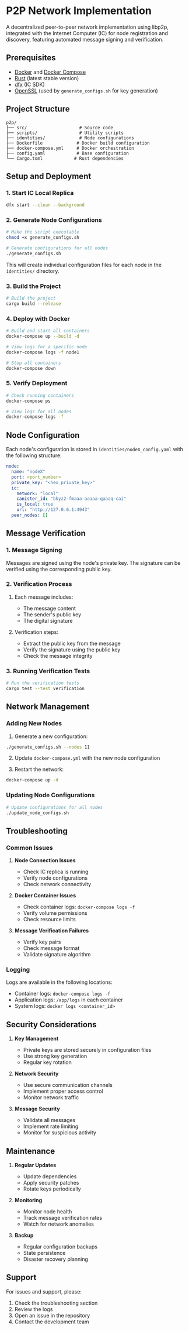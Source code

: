 # P2P Network Implementation

A decentralized peer-to-peer network implementation using libp2p, integrated with the Internet Computer (IC) for node registration and discovery, featuring automated message signing and verification.

## Prerequisites

- [Docker](https://docs.docker.com/get-docker/) and [Docker Compose](https://docs.docker.com/compose/install/)
- [Rust](https://www.rust-lang.org/tools/install) (latest stable version)
- [dfx](https://internetcomputer.org/docs/current/developer-docs/setup/install/) (IC SDK)
- [OpenSSL](https://www.openssl.org/) (used by `generate_configs.sh` for key generation)

## Project Structure

```
p2p/
├── src/                    # Source code
├── scripts/                # Utility scripts
├── identities/             # Node configurations
├── Dockerfile             # Docker build configuration
├── docker-compose.yml     # Docker orchestration
├── config.yaml            # Base configuration
└── Cargo.toml            # Rust dependencies
```

## Setup and Deployment

### 1. Start IC Local Replica

```bash
dfx start --clean --background
```

### 2. Generate Node Configurations

```bash
# Make the script executable
chmod +x generate_configs.sh

# Generate configurations for all nodes
./generate_configs.sh
```

This will create individual configuration files for each node in the `identities/` directory.

### 3. Build the Project

```bash
# Build the project
cargo build --release
```

### 4. Deploy with Docker

```bash
# Build and start all containers
docker-compose up --build -d

# View logs for a specific node
docker-compose logs -f node1

# Stop all containers
docker-compose down
```

### 5. Verify Deployment

```bash
# Check running containers
docker-compose ps

# View logs for all nodes
docker-compose logs -f
```

## Node Configuration

Each node's configuration is stored in `identities/nodeX_config.yaml` with the following structure:

```yaml
node:
  name: "nodeX"
  port: <port_number>
  private_key: "<hex_private_key>"
  ic:
    network: "local"
    canister_id: "bkyz2-fmaaa-aaaaa-qaaaq-cai"
    is_local: true
    url: "http://127.0.0.1:4943"
  peer_nodes: []
```

## Message Verification

### 1. Message Signing

Messages are signed using the node's private key. The signature can be verified using the corresponding public key.

### 2. Verification Process

1. Each message includes:
   - The message content
   - The sender's public key
   - The digital signature

2. Verification steps:
   - Extract the public key from the message
   - Verify the signature using the public key
   - Check the message integrity

### 3. Running Verification Tests

```bash
# Run the verification tests
cargo test --test verification
```

## Network Management

### Adding New Nodes

1. Generate a new configuration:
```bash
./generate_configs.sh --nodes 11
```

2. Update `docker-compose.yml` with the new node configuration

3. Restart the network:
```bash
docker-compose up -d
```

### Updating Node Configurations

```bash
# Update configurations for all nodes
./update_node_configs.sh
```

## Troubleshooting

### Common Issues

1. **Node Connection Issues**
   - Check IC replica is running
   - Verify node configurations
   - Check network connectivity

2. **Docker Container Issues**
   - Check container logs: `docker-compose logs -f`
   - Verify volume permissions
   - Check resource limits

3. **Message Verification Failures**
   - Verify key pairs
   - Check message format
   - Validate signature algorithm

### Logging

Logs are available in the following locations:
- Container logs: `docker-compose logs -f`
- Application logs: `/app/logs` in each container
- System logs: `docker logs <container_id>`

## Security Considerations

1. **Key Management**
   - Private keys are stored securely in configuration files
   - Use strong key generation
   - Regular key rotation

2. **Network Security**
   - Use secure communication channels
   - Implement proper access control
   - Monitor network traffic

3. **Message Security**
   - Validate all messages
   - Implement rate limiting
   - Monitor for suspicious activity

## Maintenance

1. **Regular Updates**
   - Update dependencies
   - Apply security patches
   - Rotate keys periodically

2. **Monitoring**
   - Monitor node health
   - Track message verification rates
   - Watch for network anomalies

3. **Backup**
   - Regular configuration backups
   - State persistence
   - Disaster recovery planning

## Support

For issues and support, please:
1. Check the troubleshooting section
2. Review the logs
3. Open an issue in the repository
4. Contact the development team 